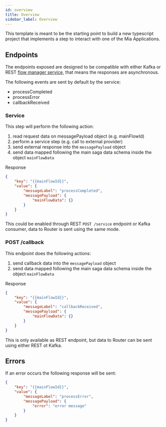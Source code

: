 ```yaml
---
id: overview
title: Overview
sidebar_label: Overview
---
```


<!--
WARNING: this file was automatically generated by Mia-Platform Doc Aggregator.
DO NOT MODIFY IT BY HAND.
Instead, modify the source file and run the aggregator to regenerate this file.
-->

This template is meant to be the starting point to build a new typescript project that implements a step to interact with one of the Mia Applications.

## Endpoints
The endpoints exposed are designed to be compatible with either Kafka or REST [flow manager service](../../runtime_suite/flow-manager-service/overview), that means the responses are asynchronous. 

The following events are sent by default by the service:
- processCompleted
- processError
- callbackReceived

### Service
This step will perform the following action:
1. read request data on messagePayload object (e.g. mainFlowId)
2. perform a service step (e.g. call to external provider)
3. send external response into the `messagePayload` object
4. send data mapped following the main saga data schema inside the object `mainFlowData`

Response
```json
{
    "key": "{{mainFlowId}}",
    "value": {
        "messageLabel": "processCompleted",
        "messagePayload": {
            "mainFlowData": {}
        }
    }
}
```
This could be enabled through REST `POST /service` endpoint or Kafka consumer, data to Router is sent using the same mode.

### POST /callback
This endpoint does the following actions:
1. send callback data into the `messagePayload` object
2. send data mapped following the main saga data schema inside the object `mainFlowData`

Response
```json
{
    "key": "{{mainFlowId}}",
    "value": {
        "messageLabel": "callbackReceived",
        "messagePayload": {
            "mainFlowData": {}
        }
    }
}
```

This is only available as REST endpoint, but data to Router can be sent using either REST ot Kafka. 

## Errors
If an error occurs the following response will be sent:
```json
{
    "key": "{{mainFlowId}}",
    "value": {
        "messageLabel": "processError",
        "messagePayload": {
            "error": "error message"
        }
    }
}
```
